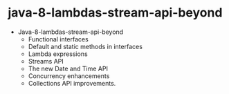 # java-8-lambdas-stream-api-beyond

- Java-8-lambdas-stream-api-beyond
  - Functional interfaces
  - Default and static methods in interfaces
  - Lambda expressions
  - Streams API
  - The new Date and Time API
  - Concurrency enhancements
  - Collections API improvements.
